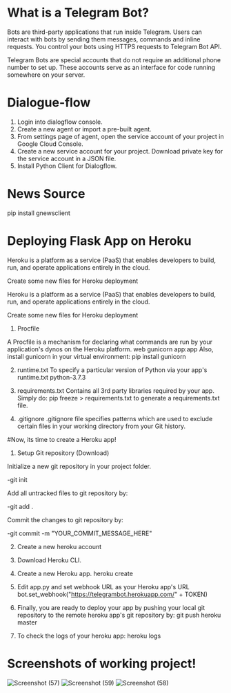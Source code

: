 
# What is a Telegram Bot?

Bots are third-party applications that run inside Telegram. Users can interact with bots by sending them messages, commands and inline requests. 
You control your bots using HTTPS requests to Telegram Bot API.

Telegram Bots are special accounts that do not require an additional phone number to set up. 
These accounts serve as an interface for code running somewhere on your server.

# Dialogue-flow
1. Login into dialogflow console.
2. Create a new agent or import a pre-built agent.
3. From settings page of agent, open the service account of your project in Google Cloud Console.
4. Create a new service account for your project. Download private key for the service account in a JSON file.
5. Install Python Client for Dialogflow.

# News Source

pip install gnewsclient

# Deploying Flask App on Heroku

Heroku is a platform as a service (PaaS) that enables developers to build, run, and operate applications entirely in the cloud.

Create some new files for Heroku deployment


Heroku is a platform as a service (PaaS) that enables developers to build, run, and operate applications entirely in the cloud.

Create some new files for Heroku deployment
1. Procfile

A Procfile is a mechanism for declaring what commands are run by your application's dynos on the Heroku platform.
web gunicorn app:app
Also, install gunicorn in your virtual environment:
pip install gunicorn

2. runtime.txt
To specify a particular version of Python via your app's runtime.txt
python-3.7.3

3. requirements.txt
Contains all 3rd party libraries required by your app.
Simply do:
pip freeze > requirements.txt
to generate a requirements.txt file.

4. .gitignore
.gitignore file specifies patterns which are used to exclude certain files in your working directory from your Git history.

#Now, its time to create a Heroku app!

1. Setup Git repository (Download)

Initialize a new git repository in your project folder.

-git init

Add all untracked files to git repository by:

-git add .

Commit the changes to git repository by:

-git commit -m "YOUR_COMMIT_MESSAGE_HERE"

2. Create a new heroku account

3. Download Heroku CLI.

4. Create a new Heroku app.
  heroku create <your-app-name>

5. Edit app.py and set webhook URL as your Heroku app's URL
  bot.set_webhook("https://telegrambot.herokuapp.com/" + TOKEN)

6. Finally, you are ready to deploy your app by pushing your local git repository to the remote heroku app's git repository by:
  git push heroku master

7. To check the logs of your heroku app:
  heroku logs

# Screenshots of working project!
![Screenshot (57)](https://user-images.githubusercontent.com/48693624/115116468-37448100-9fb7-11eb-9f41-7dcbb4c02e7f.png)
![Screenshot (59)](https://user-images.githubusercontent.com/48693624/115116640-4415a480-9fb8-11eb-9bf3-d998fcfc8eff.png)
![Screenshot (58)](https://user-images.githubusercontent.com/48693624/115116508-74107800-9fb7-11eb-9265-32fe6cb43033.png)

